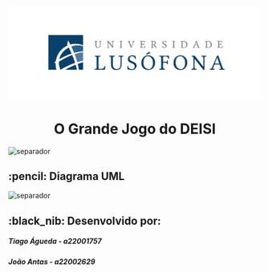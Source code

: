 ![](readme/Lusofona-logo.png?raw=true "Logo Lusófona")
<h1 align="center"> O Grande Jogo do DEISI </h1>

![](readme/rainbow.png?raw=true "separador")
<h2 id="about-the-project"> :pencil: Diagrama UML</h2>


![](readme/rainbow.png?raw=true "separador")
<h2 id="about-the-project"> :black_nib: Desenvolvido por:</h2>
<h5>Tiago Águeda - a22001757</h5>
<h5>João Antas - a22002629</h5>
